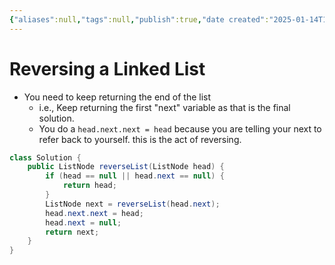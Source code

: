 ```yaml
---
{"aliases":null,"tags":null,"publish":true,"date created":"2025-01-14T15:25","date modified":"2025-01-14T17:29","PassFrontmatter":true,"created":"2025-01-14T17:29:56.848+05:30","updated":"2025-01-14T17:29:56.848+05:30"}
---
```



# Reversing a Linked List
- You need to keep returning the end of the list
	- i.e., Keep returning the first "next" variable as that is the final solution.
	- You do a `head.next.next = head` because you are telling your next to refer back to yourself. this is the act of reversing.
```Java
class Solution {
    public ListNode reverseList(ListNode head) {
        if (head == null || head.next == null) {
            return head;
        }
        ListNode next = reverseList(head.next);
        head.next.next = head;
        head.next = null;
        return next;
    }
}
```
